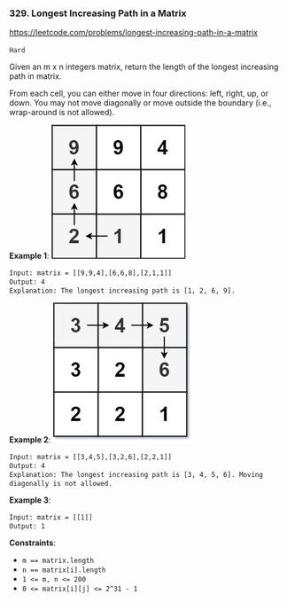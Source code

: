 ### 329. Longest Increasing Path in a Matrix

https://leetcode.com/problems/longest-increasing-path-in-a-matrix

`Hard`

Given an m x n integers matrix, return the length of the longest increasing path in matrix.

From each cell, you can either move in four directions: left, right, up, or down. You may not move diagonally or move outside the boundary (i.e., wrap-around is not allowed).

**Example 1**:
![ex1](ex1.jpg)
```
Input: matrix = [[9,9,4],[6,6,8],[2,1,1]]
Output: 4
Explanation: The longest increasing path is [1, 2, 6, 9].
```

**Example 2**:
![ex2](ex2.jpg)
```
Input: matrix = [[3,4,5],[3,2,6],[2,2,1]]
Output: 4
Explanation: The longest increasing path is [3, 4, 5, 6]. Moving diagonally is not allowed.
```

**Example 3**:
```
Input: matrix = [[1]]
Output: 1
```

**Constraints**:

* `m == matrix.length`
* `n == matrix[i].length`
* `1 <= m, n <= 200`
* `0 <= matrix[i][j] <= 2^31 - 1`